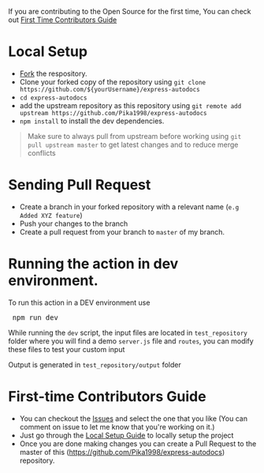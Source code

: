 If you are contributing to the Open Source for the first time, You can check out [First Time Contributors Guide](#first-time-contributors-guide)

# Local Setup

- [Fork](https://github.com/Pika1998/express-autodocs/fork) the respository.
- Clone your forked copy of the repository using `git clone https://github.com/${yourUsername}/express-autodocs`
- `cd express-autodocs`
- add the upstream repository as this repository using `git remote add upstream https://github.com/Pika1998/express-autodocs`
- `npm install` to install the dev dependencies.

> Make sure to always pull from upstream before working using `git pull upstream master` to get latest changes and to reduce merge conflicts

# Sending Pull Request

- Create a branch in your forked repository with a relevant name (`e.g Added XYZ feature`)
- Push your changes to the branch
- Create a pull request from your branch to `master` of my branch.

# Running the action in dev environment.

To run this action in a DEV environment use

<pre> npm run dev </pre>

While running the `dev` script, the input files are located in `test_repository` folder where you will find a demo `server.js` file and `routes`, you can modify these files to test your custom input

Output is generated in `test_repository/output` folder

# First-time Contributors Guide

- You can checkout the [Issues](https://github.com/Pika1998/express-autodocs/issues) and select the one that you like (You can comment on issue to let me know that you're working on it.)
- Just go through the [Local Setup Guide](#local-setup) to locally setup the project
- Once you are done making changes you can create a Pull Request to the master of this (https://github.com/Pika1998/express-autodocs) repository.
